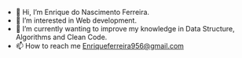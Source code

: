 - 👋 Hi, I’m Enrique do Nascimento Ferreira.
- 👀 I’m interested in Web development.
- 🌱 I’m currently wanting to improve my knowledge in Data Structure, Algorithms and Clean Code.
- 📫 How to reach me Enriqueferreira956@gmail.com

